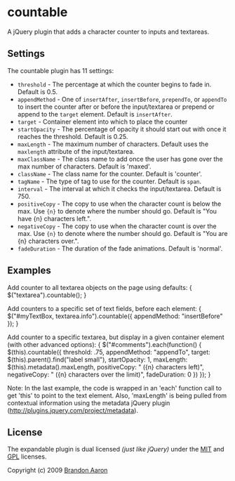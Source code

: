 # countable

A jQuery plugin that adds a character counter to inputs and textareas.


## Settings

The countable plugin has 11 settings:

* `threshold` - The percentage at which the counter begins to fade in. Default is 0.5.
* `appendMethod` - One of `insertAfter`, `insertBefore`, `prependTo`, or `appendTo` to insert the counter after or before the input/textarea or prepend or append to the `target` element. Default is `insertAfter`.
* `target` - Container element into which to place the counter
* `startOpacity` - The percentage of opacity it should start out with once it reaches the threshold. Default is 0.25.
* `maxLength` - The maximum number of characters. Default uses the `maxlength` attribute of the input/textarea.
* `maxClassName` - The class name to add once the user has gone over the max number of characters. Default is 'maxed'.
* `className` - The class name for the counter. Default is 'counter'.
* `tagName` - The type of tag to use for the counter. Default is `span`.
* `interval` - The interval at which it checks the input/textarea. Default is 750.
* `positiveCopy` - The copy to use when the character count is below the max. Use `{n}` to denote where the number should go. Default is "You have {n} characters left.".
* `negativeCopy` - The copy to use when the character count is over the max. Use `{n}` to denote where the number should go. Default is "You are {n} characters over.".
* `fadeDuration` - The duration of the fade animations. Default is 'normal'.

## Examples

Add counter to all textarea objects on the page using defaults:
{
  $("textarea").countable();
}

Add counters to a specific set of text fields, before each element:
{
  $("#myTextBox, textarea.info").countable({ appendMethod: "insertBefore" });
}

Add counter to a specific textarea, but display in a given container element (with other advanced options):
{
  $("#comments").each(function() {
    $(this).countable({
      threshold: .75,
      appendMethod: "appendTo",
      target: $(this).parent().find("label small"),
      startOpacity: 1,
      maxLength: $(this).metadata().maxLength,
      positiveCopy: " ({n} characters left)",
      negativeCopy: " ({n} characters over the limit)",
      fadeDuration: 0
    })
  });
}

Note: In the last example, the code is wrapped in an 'each' function call to get 'this' to point to the text element. Also, 'maxLength' is being pulled from contextual information using the metadata jQuery plugin (http://plugins.jquery.com/project/metadata).

## License

The expandable plugin is dual licensed *(just like jQuery)* under the [MIT](http://www.opensource.org/licenses/mit-license.php) and [GPL](http://www.opensource.org/licenses/gpl-license.php) licenses.

Copyright (c) 2009 [Brandon Aaron](http://brandonaaron.net)